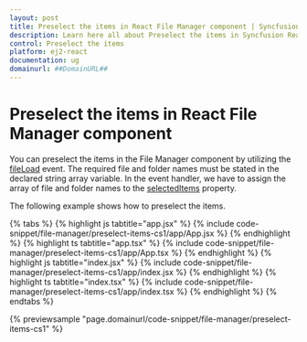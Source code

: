 ```yaml
---
layout: post
title: Preselect the items in React File Manager component | Syncfusion
description: Learn here all about Preselect the items in Syncfusion React File Manager component of Syncfusion Essential JS 2 and more.
control: Preselect the items 
platform: ej2-react
documentation: ug
domainurl: ##DomainURL##
---
```


# Preselect the items in React File Manager component

You can preselect the items in the File Manager component by utilizing the [fileLoad](https://ej2.syncfusion.com/react/documentation/api/file-manager/#fileload) event. The required file and folder names must be stated in the declared string array variable. In the event handler, we have to assign the array of file and folder names to the [selectedItems](https://ej2.syncfusion.com/react/documentation/api/file-manager/#selecteditems) property.

The following example shows how to preselect the items.

{% tabs %}
{% highlight js tabtitle="app.jsx" %}
{% include code-snippet/file-manager/preselect-items-cs1/app/App.jsx %}
{% endhighlight %}
{% highlight ts tabtitle="app.tsx" %}
{% include code-snippet/file-manager/preselect-items-cs1/app/App.tsx %}
{% endhighlight %}
{% highlight js tabtitle="index.jsx" %}
{% include code-snippet/file-manager/preselect-items-cs1/app/index.jsx %}
{% endhighlight %}
{% highlight ts tabtitle="index.tsx" %}
{% include code-snippet/file-manager/preselect-items-cs1/app/index.tsx %}
{% endhighlight %}
{% endtabs %}

 {% previewsample "page.domainurl/code-snippet/file-manager/preselect-items-cs1" %}